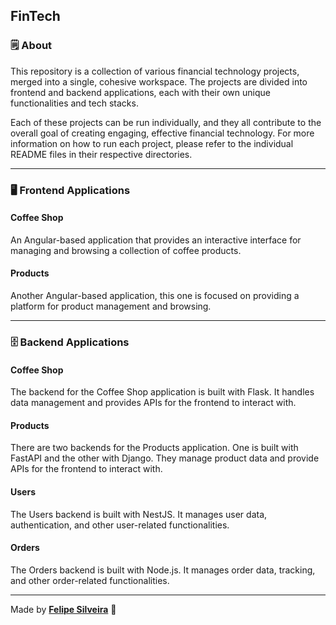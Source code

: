 ## FinTech

### 🗒️ About
This repository is a collection of various financial technology projects, merged into a single, cohesive workspace. The projects are divided into frontend and backend applications, each with their own unique functionalities and tech stacks.

Each of these projects can be run individually, and they all contribute to the overall goal of creating engaging, effective financial technology. For more information on how to run each project, please refer to the individual README files in their respective directories.

---
### 🖥️ Frontend Applications
#### Coffee Shop
An Angular-based application that provides an interactive interface for managing and browsing a collection of coffee products.

#### Products
Another Angular-based application, this one is focused on providing a platform for product management and browsing.

---
### 🗄️ Backend Applications
#### Coffee Shop
The backend for the Coffee Shop application is built with Flask. It handles data management and provides APIs for the frontend to interact with.

#### Products
There are two backends for the Products application. One is built with FastAPI and the other with Django. They manage product data and provide APIs for the frontend to interact with.

#### Users
The Users backend is built with NestJS. It manages user data, authentication, and other user-related functionalities.

#### Orders
The Orders backend is built with Node.js. It manages order data, tracking, and other order-related functionalities.

---

Made by 
    <tr>
    <td align="center"><a href="https://github.com/Silve1ra"><b>Felipe Silveira</b></a> 🤙<br /></td>
    <tr>